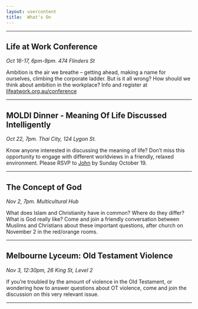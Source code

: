 ```yaml
---
layout: usercontent
title:  What's On
---
```




---

## Life at Work Conference 
_Oct 16-17, 6pm-9pm. 474 Flinders St_

Ambition is the air we breathe – getting ahead, making a name for ourselves, climbing the corporate ladder. But is it all wrong? How should we think about ambition in the workplace? Info and register at [lifeatwork.org.au/conference](lifeatwork.org.au/conference)

---

## MOLDI Dinner - Meaning Of Life Discussed Intelligently

_Oct 22, 7pm. Thai City, 124 Lygon St._

Know anyone interested in discussing the meaning of life? Don’t miss this opportunity to engage with different worldviews in a friendly, relaxed environment. Please RSVP to [John] by Sunday October 19.

---

## The Concept of God 
_Nov 2, 7pm. Multicultural Hub_  

What does Islam and Christianity have in common? Where do they differ? What is God really like? Come and join a friendly conversation between Muslims and Christians about these important questions, after church on November 2 in the red/orange rooms.

---

## Melbourne Lyceum: Old Testament Violence 
_Nov 3, 12:30pm, 26 King St, Level 2_

If you’re troubled by the amount of violence in the Old Testament, or wondering how to answer questions about OT violence, come and join the discussion on this very relevant issue.

---


[John]: mailto:john.david.hudson@gmail.com